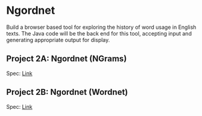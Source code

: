 # Ngordnet
Build a browser based tool for exploring the history of word usage in English texts. The Java code will be the back end for this tool, accepting input and generating appropriate output for display.
## Project 2A: Ngordnet (NGrams)
Spec: [Link](https://fa24.datastructur.es/projects/proj2a/)
## Project 2B: Ngordnet (Wordnet)
Spec: [Link](https://fa24.datastructur.es/projects/proj2b/)
